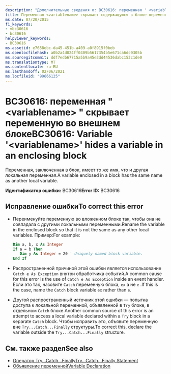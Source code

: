 ```yaml
---
description: "Дополнительные сведения о: BC30616: переменная ' <variablename> ' скрывает переменную во внешнем блоке"
title: Переменная <variablename> скрывает содержащуюся в блоке переменную
ms.date: 07/20/2015
f1_keywords:
- vbc30616
- bc30616
helpviewer_keywords:
- BC30616
ms.assetid: e7658ebc-da45-451b-a409-a0f8915f0beb
ms.openlocfilehash: a0b2a4d024ff0409b5617354b5e671ca6dc0305b
ms.sourcegitcommit: ddf7edb67715a5b9a45e3dd44536dabc153c1de0
ms.translationtype: MT
ms.contentlocale: ru-RU
ms.lasthandoff: 02/06/2021
ms.locfileid: "99666125"
---
```

# <a name="bc30616-variable-variablename-hides-a-variable-in-an-enclosing-block"></a><span data-ttu-id="2ec1d-103">BC30616: переменная " \<variablename> " скрывает переменную во внешнем блоке</span><span class="sxs-lookup"><span data-stu-id="2ec1d-103">BC30616: Variable '\<variablename>' hides a variable in an enclosing block</span></span>

<span data-ttu-id="2ec1d-104">Переменная, заключенная в блок, имеет то же имя, что и другая локальная переменная.</span><span class="sxs-lookup"><span data-stu-id="2ec1d-104">A variable enclosed in a block has the same name as another local variable.</span></span>

 <span data-ttu-id="2ec1d-105">**Идентификатор ошибки:** BC30616</span><span class="sxs-lookup"><span data-stu-id="2ec1d-105">**Error ID:** BC30616</span></span>

## <a name="to-correct-this-error"></a><span data-ttu-id="2ec1d-106">Исправление ошибки</span><span class="sxs-lookup"><span data-stu-id="2ec1d-106">To correct this error</span></span>

- <span data-ttu-id="2ec1d-107">Переименуйте переменную во вложенном блоке так, чтобы она не совпадала с другими локальными переменными.</span><span class="sxs-lookup"><span data-stu-id="2ec1d-107">Rename the variable in the enclosed block so that it is not the same as any other local variables.</span></span> <span data-ttu-id="2ec1d-108">Пример:</span><span class="sxs-lookup"><span data-stu-id="2ec1d-108">For example:</span></span>

    ```vb
    Dim a, b, x As Integer
    If a = b Then
       Dim y As Integer = 20 ' Uniquely named block variable.
    End If
    ```

- <span data-ttu-id="2ec1d-109">Распространенной причиной этой ошибки является использование `Catch e As Exception` внутри обработчика событий.</span><span class="sxs-lookup"><span data-stu-id="2ec1d-109">A common cause for this error is the use of `Catch e As Exception` inside an event handler.</span></span> <span data-ttu-id="2ec1d-110">Если это так, назовите `Catch` переменную блока, `ex` а не `e` .</span><span class="sxs-lookup"><span data-stu-id="2ec1d-110">If this is the case, name the `Catch` block variable `ex` rather than `e`.</span></span>

- <span data-ttu-id="2ec1d-111">Другой распространенный источник этой ошибки — попытка доступа к локальной переменной, объявленной в `Try` блоке, в отдельном `Catch` блоке.</span><span class="sxs-lookup"><span data-stu-id="2ec1d-111">Another common source of this error is an attempt to access a local variable declared within a `Try` block in a separate `Catch` block.</span></span> <span data-ttu-id="2ec1d-112">Чтобы исправить это, объявите переменную вне `Try...Catch...Finally` структуры.</span><span class="sxs-lookup"><span data-stu-id="2ec1d-112">To correct this, declare the variable outside the `Try...Catch...Finally` structure.</span></span>

## <a name="see-also"></a><span data-ttu-id="2ec1d-113">См. также раздел</span><span class="sxs-lookup"><span data-stu-id="2ec1d-113">See also</span></span>

- [<span data-ttu-id="2ec1d-114">Оператор Try...Catch...Finally</span><span class="sxs-lookup"><span data-stu-id="2ec1d-114">Try...Catch...Finally Statement</span></span>](../statements/try-catch-finally-statement.md)
- [<span data-ttu-id="2ec1d-115">Объявление переменной</span><span class="sxs-lookup"><span data-stu-id="2ec1d-115">Variable Declaration</span></span>](../../programming-guide/language-features/variables/variable-declaration.md)
